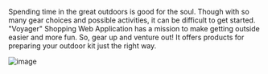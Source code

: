 Spending time in the great outdoors is good for the soul. 
Though with so many gear choices and possible activities, it can be difficult to get started.
"Voyager" Shopping Web Application has a mission to make getting outside easier and more fun. So, gear up and venture out! 
It offers products for preparing your outdoor kit just the right way.


![image](https://user-images.githubusercontent.com/40745259/54705853-af57c880-4b0b-11e9-954c-94e752b565d6.png)
